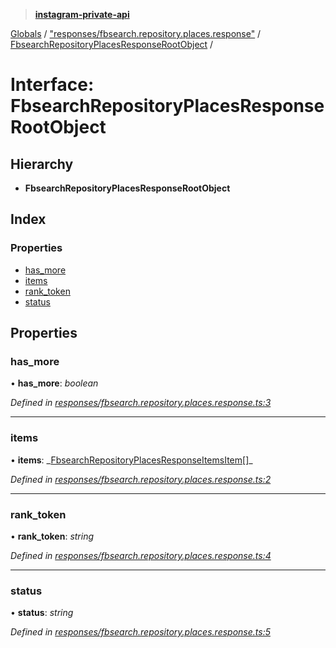 > **[instagram-private-api](../README.md)**

[Globals](../README.md) / ["responses/fbsearch.repository.places.response"](../modules/_responses_fbsearch_repository_places_response_.md) / [FbsearchRepositoryPlacesResponseRootObject](_responses_fbsearch_repository_places_response_.fbsearchrepositoryplacesresponserootobject.md) /

# Interface: FbsearchRepositoryPlacesResponseRootObject

## Hierarchy

- **FbsearchRepositoryPlacesResponseRootObject**

## Index

### Properties

- [has_more](_responses_fbsearch_repository_places_response_.fbsearchrepositoryplacesresponserootobject.md#has_more)
- [items](_responses_fbsearch_repository_places_response_.fbsearchrepositoryplacesresponserootobject.md#items)
- [rank_token](_responses_fbsearch_repository_places_response_.fbsearchrepositoryplacesresponserootobject.md#rank_token)
- [status](_responses_fbsearch_repository_places_response_.fbsearchrepositoryplacesresponserootobject.md#status)

## Properties

### has_more

• **has_more**: _boolean_

_Defined in [responses/fbsearch.repository.places.response.ts:3](https://github.com/realinstadude/instagram-private-api/blob/4ae8fec/src/responses/fbsearch.repository.places.response.ts#L3)_

---

### items

• **items**: _[FbsearchRepositoryPlacesResponseItemsItem](\_responses_fbsearch_repository_places_response_.fbsearchrepositoryplacesresponseitemsitem.md)[]\_

_Defined in [responses/fbsearch.repository.places.response.ts:2](https://github.com/realinstadude/instagram-private-api/blob/4ae8fec/src/responses/fbsearch.repository.places.response.ts#L2)_

---

### rank_token

• **rank_token**: _string_

_Defined in [responses/fbsearch.repository.places.response.ts:4](https://github.com/realinstadude/instagram-private-api/blob/4ae8fec/src/responses/fbsearch.repository.places.response.ts#L4)_

---

### status

• **status**: _string_

_Defined in [responses/fbsearch.repository.places.response.ts:5](https://github.com/realinstadude/instagram-private-api/blob/4ae8fec/src/responses/fbsearch.repository.places.response.ts#L5)_

